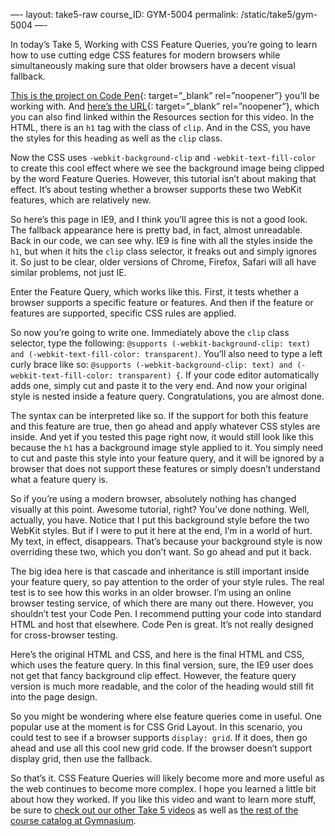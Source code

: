  —-
layout: take5-raw
course_ID: GYM-5004
permalink: /static/take5/gym-5004
 —-

In today’s Take 5, Working with CSS Feature Queries, you’re going to learn how to use cutting edge CSS features for modern browsers while simultaneously making sure that older browsers have a decent visual fallback.

[This is the project on Code Pen](https://codepen.io/josborn/pen/WWzBwO){: target=”_blank” rel=”noopener”} you’ll be working with. And [here’s the URL](https://codepen.io/josborn/pen/WWzBwO){: target=”_blank” rel=”noopener”}, which you can also find linked within the Resources section for this video. In the HTML, there is an `h1` tag with the class of `clip`. And in the CSS, you have the styles for this heading as well as the `clip` class.

Now the CSS uses `-webkit-background-clip` and `-webkit-text-fill-color` to create this cool effect where we see the background image being clipped by the word Feature Queries. However, this tutorial isn’t about making that effect. It’s about testing whether a browser supports these two WebKit features, which are relatively new.

So here’s this page in IE9, and I think you’ll agree this is not a good look. The fallback appearance here is pretty bad, in fact, almost unreadable. Back in our code, we can see why. IE9 is fine with all the styles inside the `h1`, but when it hits the `clip` class selector, it freaks out and simply ignores it. So just to be clear, older versions of Chrome, Firefox, Safari will all have similar problems, not just IE.

Enter the Feature Query, which works like this. First, it tests whether a browser supports a specific feature or features. And then if the feature or features are supported, specific CSS rules are applied.

So now you’re going to write one. Immediately above the `clip` class selector, type the following: `@supports (-webkit-background-clip: text) and (-webkit-text-fill-color: transparent)`. You’ll also need to type a left curly brace like so: `@supports (-webkit-background-clip: text) and (-webkit-text-fill-color: transparent) {`. If your code editor automatically adds one, simply cut and paste it to the very end. And now your original style is nested inside a feature query. Congratulations, you are almost done.

The syntax can be interpreted like so. If the support for both this feature and this feature are true, then go ahead and apply whatever CSS styles are inside. And yet if you tested this page right now, it would still look like this because the `h1` has a background image style applied to it. You simply need to cut and paste this style into your feature query, and it will be ignored by a browser that does not support these features or simply doesn’t understand what a feature query is.

So if you’re using a modern browser, absolutely nothing has changed visually at this point. Awesome tutorial, right? You’ve done nothing. Well, actually, you have. Notice that I put this background style before the two WebKit styles. But if I were to put it here at the end, I’m in a world of hurt. My text, in effect, disappears. That’s because your background style is now overriding these two, which you don’t want. So go ahead and put it back.

The big idea here is that cascade and inheritance is still important inside your feature query, so pay attention to the order of your style rules. The real test is to see how this works in an older browser. I’m using an online browser testing service, of which there are many out there. However, you shouldn’t test your Code Pen. I recommend putting your code into standard HTML and host that elsewhere. Code Pen is great. It’s not really designed for cross-browser testing.

Here’s the original HTML and CSS, and here is the final HTML and CSS, which uses the feature query. In this final version, sure, the IE9 user does not get that fancy background clip effect. However, the feature query version is much more readable, and the color of the heading would still fit into the page design.

So you might be wondering where else feature queries come in useful. One popular use at the moment is for CSS Grid Layout. In this scenario, you could test to see if a browser supports `display: grid`. If it does, then go ahead and use all this cool new grid code. If the browser doesn’t support display grid, then use the fallback.

So that’s it. CSS Feature Queries will likely become more and more useful as the web continues to become more complex. I hope you learned a little bit about how they worked. If you like this video and want to learn more stuff, be sure to [check out our other Take 5 videos](https://thegymnasium.com/take5) as well as [the rest of the course catalog at Gymnasium](https://thegymnasium.com/courses).
